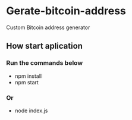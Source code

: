 # Gerate-bitcoin-address
Custom Bitcoin address generator

## How start aplication
### Run the commands below
* npm install
* npm start
### Or
* node index.js

